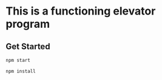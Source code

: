 # This is a functioning elevator program

## Get Started
```zsh
npm start
```
```zsh
npm install
```
